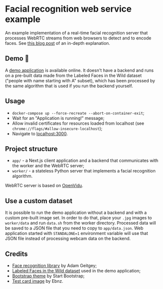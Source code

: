 # Facial recognition web service example

An example implementation of a real-time facial recognition server that processes WebRTC streams from web browsers to detect and to encode faces. See [this blog post](https://devalent.com/blog/how-to-build-a-real-time-facial-recognition-service/) of an in-depth explanation.

## Demo :rocket:

A [demo application](https://devalent.github.io/facial-recognition-app/) is available online. It doesn't have a backend and runs on a pre-built data made from the Labeled Faces in the Wild dataset ("people with name starting with A" subset), which has been processed by the same algorithm that is used if you run the backend yourself.

## Usage

* `docker-compose up --force-recreate --abort-on-container-exit`;
* Wait for an "Application is running!" message;
* Allow invalid certificates for resources loaded from localhost (see `chrome://flags/#allow-insecure-localhost`);
* Navigate to [localhost:3000](http://localhost:3000).

## Project structure

* `app/` - a Next.js client application and a backend that communicates with the worker and the WebRTC server;
* `worker/` - a stateless Python server that implements a facial recognition algorithm.

WebRTC server is based on [OpenVidu](https://openvidu.io/).

## Use a custom dataset

It is possible to run the demo application without a backend and with a custom pre-built image set. In order to do that, place your `.jpg` images to `worker/data` and run `data.sh` from the worker directory. Processed data will be saved to a JSON file that you need to copy to `app/data.json`. Web application started with `STANDALONE=1` environment variable will use that JSON file instead of processing webcam data on the backend.

## Credits

* [Face recognition library](https://github.com/ageitgey/face_recognition) by Adam Geitgey;
* [Labeled Faces in the Wild dataset](http://vis-www.cs.umass.edu/lfw/) used in the demo application;
* [Bootstrap theme](https://startbootstrap.com/template/shop-item) by Start Bootstrap;
* [Test card image](https://commons.wikimedia.org/wiki/File:Philips_PM5544.svg) by Ebnz.